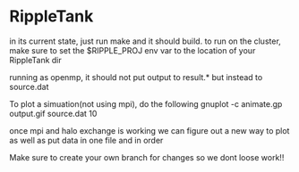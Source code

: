 # RippleTank


in its current state, just run make and it should build.
to run on the cluster, make sure to set the $RIPPLE_PROJ env var to the location of your RippleTank dir 

running as openmp, it should not put output to result.* but instead to source.dat


To plot a simuation(not using mpi), do the following
gnuplot -c animate.gp output.gif source.dat 10


once mpi and halo exchange is working we can figure out a new way to plot as well as put data in one file and in order


Make sure to create your own branch for changes so we dont loose work!!
